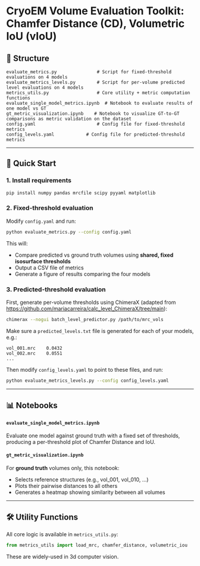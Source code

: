 # CryoEM Volume Evaluation Toolkit: Chamfer Distance (CD), Volumetric IoU (vIoU)


## 📁 Structure

```
evaluate_metrics.py               # Script for fixed-threshold evaluations on 4 models
evaluate_metrics_levels.py        # Script for per-volume predicted level evaluations on 4 models
metrics_utils.py                  # Core utility + metric computation functions 
evaluate_single_model_metrics.ipynb  # Notebook to evaluate results of one model vs GT
gt_metric_visualization.ipynb    # Notebook to visualize GT-to-GT comparisons as metric validation on the dataset
config.yaml                       # Config file for fixed-threshold metrics
config_levels.yaml            # Config file for predicted-threshold metrics
```

---

## 🚀 Quick Start

### 1. Install requirements
```bash
pip install numpy pandas mrcfile scipy pyyaml matplotlib
```

### 2. Fixed-threshold evaluation
Modify `config.yaml` and run:
```bash
python evaluate_metrics.py --config config.yaml
```

This will:
- Compare predicted vs ground truth volumes using **shared, fixed isosurface thresholds**
- Output a CSV file of metrics
- Generate a figure of results comparing the four models 

### 3. Predicted-threshold evaluation
First, generate per-volume thresholds using ChimeraX (adapted from https://github.com/mariacarreira/calc_level_ChimeraX/tree/main):
```bash
chimerax --nogui batch_level_predictor.py /path/to/mrc_vols
```

Make sure a `predicted_levels.txt` file is generated for each of your models, e.g.:
```
vol_001.mrc    0.0432
vol_002.mrc    0.0551
...
```

Then modify `config_levels.yaml` to point to these files, and run:
```bash
python evaluate_metrics_levels.py --config config_levels.yaml
```

---

## 📊 Notebooks

#### `evaluate_single_model_metrics.ipynb`
Evaluate one model against ground truth with a fixed set of thresholds, producing a per-threshold plot of Chamfer Distance and IoU.

#### `gt_metric_visualization.ipynb`
For **ground truth** volumes only, this notebook:
- Selects reference structures (e.g., vol_001, vol_010, ...)
- Plots their pairwise distances to all others
- Generates a heatmap showing similarity between all volumes

---

## 🛠 Utility Functions

All core logic is available in `metrics_utils.py`:
```python
from metrics_utils import load_mrc, chamfer_distance, volumetric_iou
```

These are widely-used in 3d computer vision.

